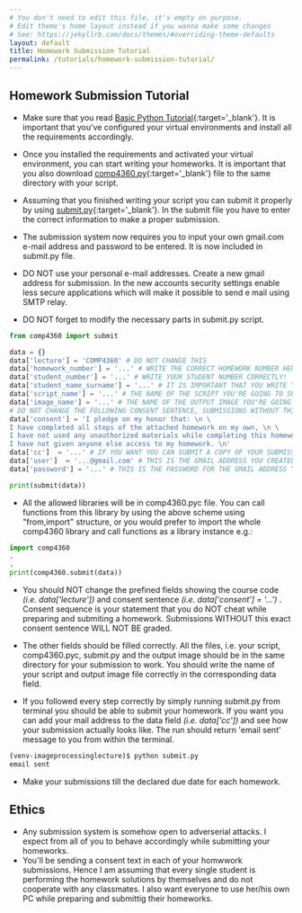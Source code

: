 ```yaml
---
# You don't need to edit this file, it's empty on purpose.
# Edit theme's home layout instead if you wanna make some changes
# See: https://jekyllrb.com/docs/themes/#overriding-theme-defaults
layout: default
title: Homework Submission Tutorial
permalink: /tutorials/homework-submission-tutorial/
---
```


## **Homework Submission Tutorial**


- Make sure that you read [Basic Python Tutorial](/tutorials/basic-python-tutorial/){:target='_blank'}. It is important that you've configured your virtual environments and install all the requirements accordingly. 

- Once you installed the requirements and activated your virtual environment, you can start writing your homeworks. It is important that you also download [comp4360.py](/homeworks/comp4360.py){:target='_blank'} file to the same directory with your script.

- Assuming that you finished writing your script you can submit it properly by using [submit.py](/homeworks/submit.py){:target='_blank'}. In the submit file you have to enter the correct information to make a proper submission.

- The submission system now requires you to input your own gmail.com e-mail address and password to be entered. It is now included in submit.py file.

- DO NOT use your personal e-mail addresses. Create a new gmail  address for submission. In the new accounts security settings enable less secure applications which will make it possible to send e mail using SMTP relay.

- DO NOT forget to modify the necessary parts in submit.py script.



```python
from comp4360 import submit

data = {}
data['lecture'] = 'COMP4360' # DO NOT CHANGE THIS
data['homework_number'] = '...' # WRITE THE CORRECT HOMEWORK NUMBER HERE
data['student_number'] = '...' # WRITE YOUR STUDENT NUMBER CORRECTLY!
data['student_name_surname'] = '...' # IT IS IMPORTANT THAT YOU WRITE YOUR NAME AND SURNAME CORRECTLY IN THIS FIELD
data['script_name'] = '...' # THE NAME OF THE SCRIPT YOU'RE GOING TO SUBMIT
data['image_name'] = '...' # THE NAME OF THE OUTPUT IMAGE YOU'RE GOING TO SUBMIT
# DO NOT CHANGE THE FOLLOWING CONSENT SENTENCE, SUBMISSIONS WITHOUT THIS EXACT CONSENT SENTENCE WILL NOT BE GRADED
data['consent'] = 'I pledge on my honor that: \n \
I have completed all steps of the attached homework on my own, \n \
I have not used any unauthorized materials while completing this homework, and \n \
I have not given anyone else access to my homework. \n'
data['cc']  = '...' # IF YOU WANT YOU CAN SUBMIT A COPY OF YOUR SUBMISSION TO YOUR PERSONAL EMAIL ADDRESS 
data['user']  = '...@gmail.com' # THIS IS THE GMAIL ADDRESS YOU CREATED FOR SUBMISSION
data['password'] = '...' # THIS IS THE PASSWORD FOR THE GMAIL ADDRESS YOU ENTERED ABOVE

print(submit(data))
```

- All the allowed libraries will be in comp4360.pyc file. You can call functions from this library by using the above scheme using "from,import" structure, or you would prefer to import the whole comp4360 library and call functions as a library instance e.g.:

```python
import comp4360
.
.
print(comp4360.submit(data))
```


- You should NOT change the prefined fields showing the course code _(i.e. data['lecture'])_ and consent sentence _(i.e. data['consent'] = '...')_ . Consent sequence is your statement that you do NOT cheat while preparing and submiting a homework. Submissions WITHOUT this exact consent sentence WILL NOT BE graded. 

- The other fields  should be filled correctly. All the files, i.e. your script, comp4360.pyc, submit.py and the output image should be in the same directory for your submission to work. You should write the name of your script and output image file correctly in the corresponding data field.

- If you followed every step correctly by simply running submit.py from terminal you should be able to submit your homework. If you want you can add your mail address to the data field _(i.e. data['cc'])_ and see how your submission actually looks like. The run should return 'email sent' message to you from within the terminal. 

```sh
(venv-imageprocessinglecture)$ python submit.py
email sent
```

- Make your submissions till the declared due date for each homework. 

## **Ethics**

- Any submission system is somehow open to adverserial attacks. I expect from all of you to behave accordingly while submitting your homeworks.
- You'll be sending a consent text in each of your homwwork submissions. Hence I am assuming that every single student is performing the homework solutions by themselves and do not cooperate with any classmates. I also want everyone to use her/his own PC while preparing and submittig their homeworks. 
